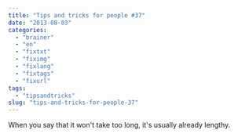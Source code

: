 ```yaml
---
title: "Tips and tricks for people #37"
date: "2013-08-03"
categories: 
  - "brainer"
  - "en"
  - "fixtxt"
  - "fiximg"
  - "fixlang"
  - "fixtags"
  - "fixurl"
tags: 
  - "tipsandtricks"
slug: "tips-and-tricks-for-people-37"
---
```


When you say that it won't take too long, it's usually already lengthy.
